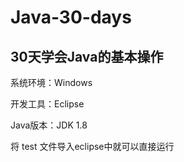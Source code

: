 # Java-30-days
## 30天学会Java的基本操作
系统环境：Windows

开发工具：Eclipse

Java版本：JDK 1.8

将 test 文件导入eclipse中就可以直接运行
